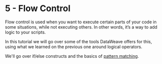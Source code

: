 # 5 - Flow Control

Flow control is used when you want to execute certain parts of your code in some situations, while not executing others. In other words, it’s a way to add logic to your scripts.

In this tutorial we will go over some of the tools DataWeave offers for this, using what we learned on the previous one around logical operators.

We'll go over if/else constructs and the basics of [pattern matching](https://docs.mulesoft.com/mule-runtime/latest/dataweave-pattern-matching). 

